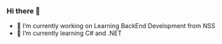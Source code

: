 ### Hi there 👋

- 🔭 I’m currently working on Learning BackEnd Development from NSS
- 🌱 I’m currently learning C# and .NET
<!--
**Robert-427/Robert-427** is a ✨ _special_ ✨ repository because its `README.md` (this file) appears on your GitHub profile.

Here are some ideas to get you started:



- 👯 I’m looking to collaborate on ...
- 🤔 I’m looking for help with ...
- 💬 Ask me about ...
- 📫 How to reach me: LinkedIn
- ⚡ Fun fact: ...
-->
